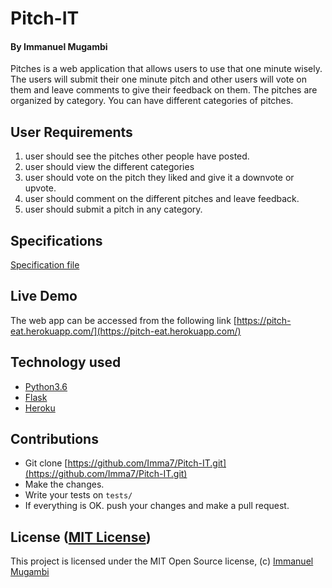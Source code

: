# Pitch-IT

#### By **Immanuel Mugambi**

Pitches is a web application that allows users to use that one minute wisely. The users will submit their one minute pitch and other users will vote on them and leave comments to give their feedback on them. The pitches are organized by category. You can have different categories of pitches. 

## User Requirements

1. user should see the pitches other people have posted.
2. user should view the different categories
2. user should vote on the pitch they liked and give it a downvote or upvote.
3. user should comment on the different pitches and leave feedback.
4. user should submit a pitch in any category.

## Specifications
[Specification file](https://github.com/Imma7/Pitch-IT/blob/master/specs.md)

## Live Demo

The web app can be accessed from the following link [https://pitch-eat.herokuapp.com/](https://pitch-eat.herokuapp.com/)

## Technology used

* [Python3.6](https://www.python.org/)
* [Flask](http://flask.pocoo.org/)
* [Heroku](https://heroku.com)

## Contributions

- Git clone [https://github.com/Imma7/Pitch-IT.git](https://github.com/Imma7/Pitch-IT.git) 
- Make the changes.
- Write your tests on `tests/`
- If everything is OK. push your changes and make a pull request.

## License ([MIT License](http://choosealicense.com/licenses/mit/))

This project is licensed under the MIT Open Source license, (c) [Immanuel Mugambi](https://github.com/Imma7)